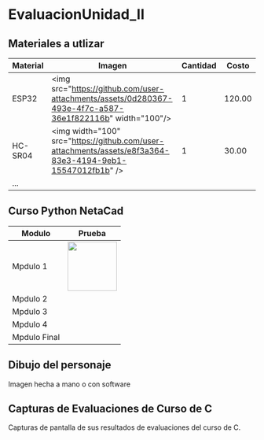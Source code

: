 # EvaluacionUnidad_II

## Materiales a utlizar
|Material|Imagen|Cantidad|Costo|
|--|--|--|--|
|ESP32|<img src="https://github.com/user-attachments/assets/0d280367-493e-4f7c-a587-36e1f822116b&quot; width="100"/>|1|120.00|
|HC-SR04|<img width="100" src="https://github.com/user-attachments/assets/e8f3a364-83e3-4194-9eb1-15547012fb1b&quot; />|1|30.00|
|...||||

## Curso Python NetaCad
|Modulo|Prueba|
|--|--|
|Mpdulo 1|<img src="https://github.com/user-attachments/assets/0d280367-493e-4f7c-a587-36e1f822116b&quot" width="100"/>|
|Mpdulo 2||
|Mpdulo 3||
|Mpdulo 4||
|Mpdulo Final||

## Dibujo del personaje
Imagen hecha a mano o con software

## Capturas de Evaluaciones de Curso de C
Capturas de pantalla de sus resultados de evaluaciones del curso de C.
